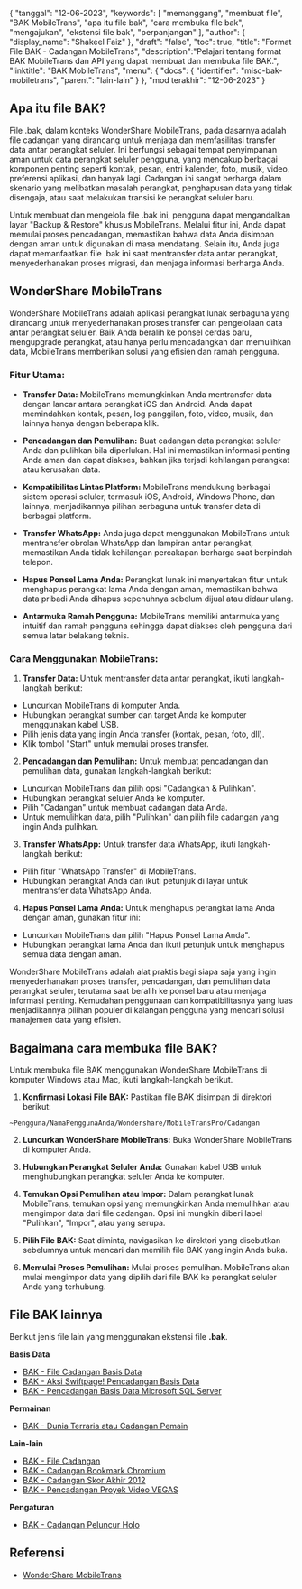 {
"tanggal": "12-06-2023",
  "keywords": [
"memanggang",
"membuat file",
"BAK MobileTrans",
"apa itu file bak",
"cara membuka file bak",
"mengajukan",
"ekstensi file bak",
"perpanjangan"
],
  "author": {
"display_name": "Shakeel Faiz"
},
"draft": "false",
"toc": true,
"title": "Format File BAK - Cadangan MobileTrans",
  "description":"Pelajari tentang format BAK MobileTrans dan API yang dapat membuat dan membuka file BAK.",
"linktitle": "BAK MobileTrans",
  "menu": {
    "docs": {
      "identifier": "misc-bak-mobiletrans",
"parent": "lain-lain"
}
},
"mod terakhir": "12-06-2023"
}

## Apa itu file BAK?

File .bak, dalam konteks WonderShare MobileTrans, pada dasarnya adalah file cadangan yang dirancang untuk menjaga dan memfasilitasi transfer data antar perangkat seluler. Ini berfungsi sebagai tempat penyimpanan aman untuk data perangkat seluler pengguna, yang mencakup berbagai komponen penting seperti kontak, pesan, entri kalender, foto, musik, video, preferensi aplikasi, dan banyak lagi. Cadangan ini sangat berharga dalam skenario yang melibatkan masalah perangkat, penghapusan data yang tidak disengaja, atau saat melakukan transisi ke perangkat seluler baru.

Untuk membuat dan mengelola file .bak ini, pengguna dapat mengandalkan layar "Backup & Restore" khusus MobileTrans. Melalui fitur ini, Anda dapat memulai proses pencadangan, memastikan bahwa data Anda disimpan dengan aman untuk digunakan di masa mendatang. Selain itu, Anda juga dapat memanfaatkan file .bak ini saat mentransfer data antar perangkat, menyederhanakan proses migrasi, dan menjaga informasi berharga Anda.

## WonderShare MobileTrans

WonderShare MobileTrans adalah aplikasi perangkat lunak serbaguna yang dirancang untuk menyederhanakan proses transfer dan pengelolaan data antar perangkat seluler. Baik Anda beralih ke ponsel cerdas baru, mengupgrade perangkat, atau hanya perlu mencadangkan dan memulihkan data, MobileTrans memberikan solusi yang efisien dan ramah pengguna.

### Fitur Utama:

- **Transfer Data:** MobileTrans memungkinkan Anda mentransfer data dengan lancar antara perangkat iOS dan Android. Anda dapat memindahkan kontak, pesan, log panggilan, foto, video, musik, dan lainnya hanya dengan beberapa klik.

- **Pencadangan dan Pemulihan:** Buat cadangan data perangkat seluler Anda dan pulihkan bila diperlukan. Hal ini memastikan informasi penting Anda aman dan dapat diakses, bahkan jika terjadi kehilangan perangkat atau kerusakan data.

- **Kompatibilitas Lintas Platform:** MobileTrans mendukung berbagai sistem operasi seluler, termasuk iOS, Android, Windows Phone, dan lainnya, menjadikannya pilihan serbaguna untuk transfer data di berbagai platform.

- **Transfer WhatsApp:** Anda juga dapat menggunakan MobileTrans untuk mentransfer obrolan WhatsApp dan lampiran antar perangkat, memastikan Anda tidak kehilangan percakapan berharga saat berpindah telepon.

- **Hapus Ponsel Lama Anda:** Perangkat lunak ini menyertakan fitur untuk menghapus perangkat lama Anda dengan aman, memastikan bahwa data pribadi Anda dihapus sepenuhnya sebelum dijual atau didaur ulang.

- **Antarmuka Ramah Pengguna:** MobileTrans memiliki antarmuka yang intuitif dan ramah pengguna sehingga dapat diakses oleh pengguna dari semua latar belakang teknis.

### Cara Menggunakan MobileTrans:

1. **Transfer Data:** Untuk mentransfer data antar perangkat, ikuti langkah-langkah berikut:
- Luncurkan MobileTrans di komputer Anda.
- Hubungkan perangkat sumber dan target Anda ke komputer menggunakan kabel USB.
- Pilih jenis data yang ingin Anda transfer (kontak, pesan, foto, dll).
- Klik tombol "Start" untuk memulai proses transfer.

2. **Pencadangan dan Pemulihan:** Untuk membuat pencadangan dan pemulihan data, gunakan langkah-langkah berikut:
- Luncurkan MobileTrans dan pilih opsi "Cadangkan & Pulihkan".
- Hubungkan perangkat seluler Anda ke komputer.
- Pilih "Cadangan" untuk membuat cadangan data Anda.
- Untuk memulihkan data, pilih "Pulihkan" dan pilih file cadangan yang ingin Anda pulihkan.

3. **Transfer WhatsApp:** Untuk transfer data WhatsApp, ikuti langkah-langkah berikut:
- Pilih fitur "WhatsApp Transfer" di MobileTrans.
- Hubungkan perangkat Anda dan ikuti petunjuk di layar untuk mentransfer data WhatsApp Anda.

4. **Hapus Ponsel Lama Anda:** Untuk menghapus perangkat lama Anda dengan aman, gunakan fitur ini:
- Luncurkan MobileTrans dan pilih "Hapus Ponsel Lama Anda".
- Hubungkan perangkat lama Anda dan ikuti petunjuk untuk menghapus semua data dengan aman.

WonderShare MobileTrans adalah alat praktis bagi siapa saja yang ingin menyederhanakan proses transfer, pencadangan, dan pemulihan data perangkat seluler, terutama saat beralih ke ponsel baru atau menjaga informasi penting. Kemudahan penggunaan dan kompatibilitasnya yang luas menjadikannya pilihan populer di kalangan pengguna yang mencari solusi manajemen data yang efisien.

## Bagaimana cara membuka file BAK?

Untuk membuka file BAK menggunakan WonderShare MobileTrans di komputer Windows atau Mac, ikuti langkah-langkah berikut.

1. **Konfirmasi Lokasi File BAK:** Pastikan file BAK disimpan di direktori berikut:

```
~Pengguna/NamaPenggunaAnda/Wondershare/MobileTransPro/Cadangan
```

2. **Luncurkan WonderShare MobileTrans:** Buka WonderShare MobileTrans di komputer Anda.

3. **Hubungkan Perangkat Seluler Anda:** Gunakan kabel USB untuk menghubungkan perangkat seluler Anda ke komputer.

4. **Temukan Opsi Pemulihan atau Impor:** Dalam perangkat lunak MobileTrans, temukan opsi yang memungkinkan Anda memulihkan atau mengimpor data dari file cadangan. Opsi ini mungkin diberi label "Pulihkan", "Impor", atau yang serupa.

5. **Pilih File BAK:** Saat diminta, navigasikan ke direktori yang disebutkan sebelumnya untuk mencari dan memilih file BAK yang ingin Anda buka.

6. **Memulai Proses Pemulihan:** Mulai proses pemulihan. MobileTrans akan mulai mengimpor data yang dipilih dari file BAK ke perangkat seluler Anda yang terhubung.

## File BAK lainnya

Berikut jenis file lain yang menggunakan ekstensi file **.bak**.

**Basis Data**
- [BAK - File Cadangan Basis Data](/id/database/bak/)
- [BAK - Aksi Swiftpage! Pencadangan Basis Data](/id/database/bak-act/)
- [BAK - Pencadangan Basis Data Microsoft SQL Server](/id/database/bak-sqlserver/)

**Permainan**
- [BAK - Dunia Terraria atau Cadangan Pemain](/id/game/bak-terraria/)

**Lain-lain**
- [BAK - File Cadangan](/id/misc/bak-backup/)
- [BAK - Cadangan Bookmark Chromium](/id/misc/bak-chromium/)
- [BAK - Cadangan Skor Akhir 2012](/id/misc/bak-finale/)
- [BAK - Pencadangan Proyek Video VEGAS](/id/misc/bak-vegas/)

**Pengaturan**
- [BAK - Cadangan Peluncur Holo](/id/settings/bak-holo/)

## Referensi
* [WonderShare MobileTrans](https://mobiletrans.wondershare.com/)

